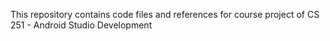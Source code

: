 This repository contains code files and references for course project of CS 251 - Android Studio Development
